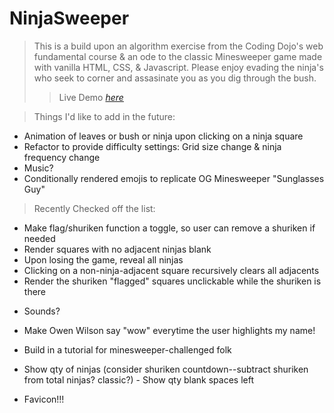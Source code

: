 # NinjaSweeper

>This is a build upon an algorithm exercise from the Coding Dojo's web fundamental course & an ode to the classic Minesweeper game made with vanilla HTML, CSS, & Javascript. Please enjoy evading the ninja's who seek to corner and assasinate you as you dig through the bush. 
>>Live Demo [_here_](https://coren-frankel.github.io/NinjaSweeper/)

>Things I'd like to add in the future:
* Animation of leaves or bush or ninja upon clicking on a ninja square
* Refactor to provide difficulty settings: Grid size change & ninja frequency change 
* Music?
* Conditionally rendered emojis to replicate OG Minesweeper "Sunglasses Guy"

>Recently Checked off the list:
+ Make flag/shuriken function a toggle, so user can remove a shuriken if needed
+ Render squares with no adjacent ninjas blank
+ Upon losing the game, reveal all ninjas
+ Clicking on a non-ninja-adjacent square recursively clears all adjacents
+ Render the shuriken "flagged" squares unclickable while the shuriken is there
* Sounds? 
+ Make Owen Wilson say "wow" everytime the user highlights my name!
* Build in a tutorial for minesweeper-challenged folk
- Show qty of ninjas (consider shuriken countdown--subtract shuriken from total ninjas? classic?) - Show qty blank spaces left 
* Favicon!!!